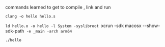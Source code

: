 commands learned to get to compile , link and run

`clang -o hello hello.s`

`ld hello.o -o hello -l System -syslibroot `xcrun -sdk macosx --show-sdk-path` -e _main -arch arm64`

`./hello`